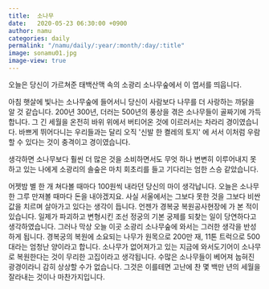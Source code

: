 ```yaml
---
title:  소나무
date:   2020-05-23 06:30:00 +0900
author: namu
categories: daily
permalink: "/namu/daily/:year/:month/:day/:title"
image: sonamu01.jpg
image-view: true
---
```


오늘은 당신이 가르쳐준 태백산맥 속의 소광리 소나무숲에서 이 엽서를 띄웁니다.

아침 햇살에 빛나는 소나무숲에 들어서니 당신이 사람보다 나무를 더 사랑하는 까닭을 알 것 같습니다.
200년 300년, 더러는 500년의 풍상을 겪은 소나무들이 골짜기에 가득합니다.
그 긴 세월을 온전히 바위 위에서 버티어온 것에 이르러서는 차라리 경이였습니다.
바쁘게 뛰어다니는 우리들과는 달리 오직 '신발 한 켤레의 토지' 에 서서 이처럼 우람할 수 있다는 것이 충격이고 경이였습니다.

생각하면 소나무보다 훨씬 더 많은 것을 소비하면서도 무엇 하나 변변히 이루어내지 못하고 있는 나에게 소광리의 솔숲은
마치 회초리를 들고 기다리는 엄한 스승 같았습니다.

어젯밤 별 한 개 쳐다볼 때마다 100원씩 내라던 당신의 마이 생각납니다.
오늘은 소나무 한 그루 만져볼 때마다 돈을 내야겠지요.
사실 서울에서는 그보다 못한 것을 그보다 비싼 값을 치르며 살아가고 있다는 생각이 듭니다.
언젠가 경복궁 복원공사현장에 가 본 적이 있습니다.
일제가 파괴하고 변형시킨 조선 정궁의 기본 궁제를 되찾는 일이 당연하다고 생각하였습니다.
그러나 막상 오늘 이곳 소광리 소나무숲에 와서는 그러한 생각을 반성하게 됩니다.
경복궁의 복원에 소요되는 나무가 원목으로 200만 재, 11톤 트럭으로 500대라는 엄청난 양이라고 합니다.
소나무가 없어져가고 있는 지금에 와서도기어이 소나무로 복원한다는 것이 무리한 고집이라고 생각됩니다.
수많은 소나무들이 베어져 눕혀진 광경이라니 감히 상상할 수가 없습니다.
그것은 이를테면 고난에 찬 몇 백만 년의 세월을 잘라내는 것이나 마찬가지입니다.

